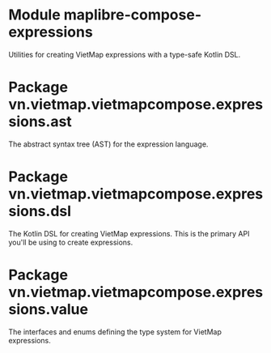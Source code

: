 # Module maplibre-compose-expressions

Utilities for creating VietMap expressions with a type-safe Kotlin DSL.

# Package vn.vietmap.vietmapcompose.expressions.ast

The abstract syntax tree (AST) for the expression language.

# Package vn.vietmap.vietmapcompose.expressions.dsl

The Kotlin DSL for creating VietMap expressions. This is the primary API you'll
be using to create expressions.

# Package vn.vietmap.vietmapcompose.expressions.value

The interfaces and enums defining the type system for VietMap expressions.

